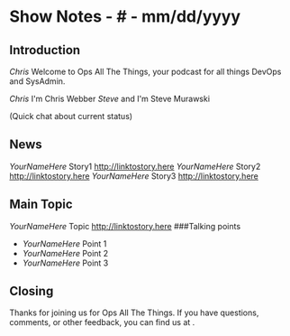 Show Notes - # - mm/dd/yyyy
===========================

Introduction
------------
*Chris* Welcome to Ops All The Things, your podcast for all things DevOps and SysAdmin. 

*Chris* I'm Chris Webber
*Steve* and I'm Steve Murawski 

(Quick chat about current status)

News
----
*YourNameHere* Story1 <http://linktostory.here>
*YourNameHere* Story2 <http://linktostory.here>
*YourNameHere* Story3 <http://linktostory.here>

Main Topic
----------

*YourNameHere* Topic <http://linktostory.here>
###Talking points
* *YourNameHere* Point 1
* *YourNameHere* Point 2
* *YourNameHere* Point 3


Closing
-------
Thanks for joining us for Ops All The Things.  If you have questions, comments, or other feedback, you can find us at <website> <twitter>.
